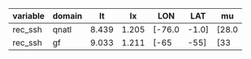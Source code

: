 |variable|domain|lt   |lx   |LON           |LAT          |mu     |
|--------|------|-----|-----|--------------|-------------|-------|
|rec_ssh |qnatl |8.439|1.205|[-76.0 | -1.0]|[28.0 | 63.0]|0.93463|
|rec_ssh |gf    |9.033|1.211|[-65 | -55]   |[33 | 43]    |0.93463|
